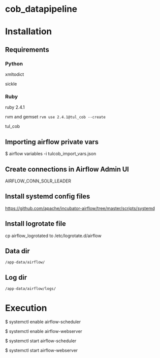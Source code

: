 # cob_datapipeline

# Installation
## Requirements
### Python
xmltodict

sickle

### Ruby
ruby 2.4.1

rvm and gemset ``rvm use 2.4.1@tul_cob --create``

tul_cob

## Importing airflow private vars
$ airflow variables -i tulcob_import_vars.json

## Create connections in Airflow Admin UI
AIRFLOW_CONN_SOLR_LEADER

## Install systemd config files
https://github.com/apache/incubator-airflow/tree/master/scripts/systemd

## Install logrotate file
cp airflow_logrotated to /etc/logrotate.d/airflow

## Data dir
``/app-data/airflow/``

## Log dir
``/app-data/airflow/logs/``

# Execution
$ systemctl enable airflow-scheduler

$ systemctl enable airflow-webserver

$ systemctl start airflow-scheduler

$ systemctl start airflow-webserver
